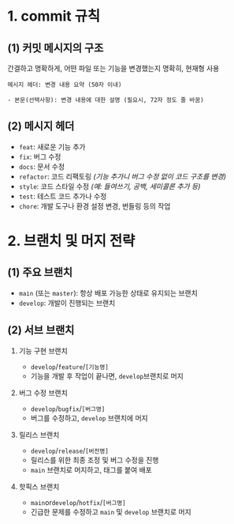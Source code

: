 # 1. commit 규칙

## (1) 커밋 메시지의 구조

간결하고 명확하게, 어떤 파일 또는 기능을 변경했는지 명확히, 현재형 사용

```
메시지 헤더: 변경 내용 요약 (50자 이내)

- 본문(선택사항): 변경 내용에 대한 설명 (필요시, 72자 정도 줄 바꿈)
```

## (2) 메시지 헤더

- `feat`: 새로운 기능 추가
- `fix`: 버그 수정
- `docs`: 문서 수정
- `refactor`: 코드 리팩토링 *(기능 추가니 버그 수정 없이 코드 구조를 변경)*
- `style`: 코드 스타일 수정 *(예: 들여쓰기, 공백, 세미콜론 추가 등)*
- `test`: 테스트 코드 추가나 수정
- `chore`: 개발 도구나 환경 설정 변경, 번들링 등의 작업

# 2. 브랜치 및 머지 전략

## (1) 주요 브랜치

- `main` (또는 `master`): 항상 배포 가능한 상태로 유지되는 브랜치
- `develop`: 개발이 진행되는 브랜치

## (2) 서브 브랜치

1. 기능 구현 브랜치 

    - `develop`/`feature`/`[기능명]` 
    - 기능을 개발 후 작업이 끝나면, `develop`브랜치로 머지

2. 버그 수정 브랜치

    - `develop`/`bugfix`/`[버그명]` 
    - 버그를 수정하고, `develop` 브랜치에 머지

3. 릴리스 브랜치

    - `develop`/`release`/`[버전명]`
    - 릴리스를 위한 최종 조정 및 버그 수정을 진행
    - `main` 브랜치로 머지하고, 태그를 붙여 배포

4. 핫픽스 브랜치

    - `main`or`develop`/`hotfix`/`[버그명]`
    - 긴급한 문제를 수정하고 `main` 및 `develop` 브랜치로 머지
